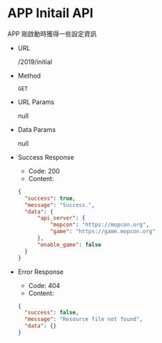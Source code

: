 # APP Initail API

APP 剛啟動時獲得一些設定資訊

- URL

  /2019/initial

- Method

  `GET`

- URL Params

  null

- Data Params

  null

- Success Response

  - Code: 200
  - Content:

  ```json
  {
    "success": true,
    "message": "Success.",
    "data": {
    	"api_server": {
    		"mopcon": "https://mopcon.org",
    		"game": "https://game.mopcon.org"
    	},
    	"enable_game": false
    }
  }
  ```
- Error Response

  - Code: 404
  - Content:

  ```json
  {
    "success": false,
    "message": "Resource file not found",
    "data": {}
  }
  ```
